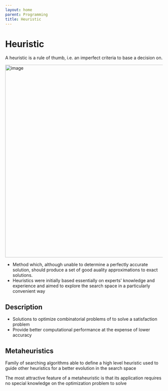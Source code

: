 ```yaml
---
layout: home
parent: Programming
title: Heuristic
---
```


# Heuristic

A heuristic is a rule of thumb, i.e. an imperfect criteria to base a decision on.

<img width="615" alt="image" src="https://github.com/ftuyama/cracking-the-tech-interview/assets/11530478/9976f8ca-4d8d-4fb2-97cc-9ae9b98381b3">

- Method which, although unable to determine a perfectly accurate solution, should produce a set of good auality approximations to exact solutions.
- Heuristics were initially based essentially on experts' knowledge and experience and aimed to explore the search space in a particularly convenient way

## Description

- Solutions to optimize combinatorial problems of to solve a satisfaction problem
- Provide better computational performance at the expense of lower accuracy

## Metaheuristics

Family of searching algorithms able to define a high level heuristic used to guide other heuristics for a better evolution in the search space

The most attractive feature of a metaheuristic is that its application requires no special knowledge on the optimization problem to solve
